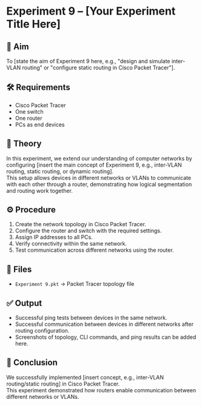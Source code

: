 # Experiment 9 – [Your Experiment Title Here]

## 🎯 Aim
To [state the aim of Experiment 9 here, e.g., "design and simulate inter-VLAN routing" or "configure static routing in Cisco Packet Tracer"].

## 🛠 Requirements
- Cisco Packet Tracer
- One switch
- One router
- PCs as end devices

## 📖 Theory
In this experiment, we extend our understanding of computer networks by configuring [insert the main concept of Experiment 9, e.g., inter-VLAN routing, static routing, or dynamic routing].  
This setup allows devices in different networks or VLANs to communicate with each other through a router, demonstrating how logical segmentation and routing work together.

## ⚙️ Procedure
1. Create the network topology in Cisco Packet Tracer.  
2. Configure the router and switch with the required settings.  
3. Assign IP addresses to all PCs.  
4. Verify connectivity within the same network.  
5. Test communication across different networks using the router.  

## 📂 Files
- `Experiment 9.pkt` → Packet Tracer topology file

## ✅ Output
- Successful ping tests between devices in the same network.  
- Successful communication between devices in different networks after routing configuration.  
- Screenshots of topology, CLI commands, and ping results can be added here.

## 📝 Conclusion
We successfully implemented [insert concept, e.g., inter-VLAN routing/static routing] in Cisco Packet Tracer.  
This experiment demonstrated how routers enable communication between different networks or VLANs.
